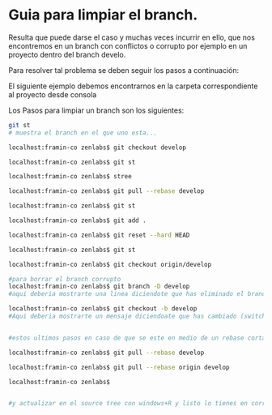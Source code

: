 Guia para limpiar el branch.
============================= 
Resulta que puede darse el caso y muchas veces incurrir en ello, que nos encontremos en un branch con conflictos o corrupto por ejemplo en un proyecto 
dentro del branch develo.

Para resolver tal problema se deben seguir los pasos a continuación:

El siguiente ejemplo debemos encontrarnos en la carpeta correspondiente al proyecto desde consola

Los Pasos para limpiar un branch son los siguientes:

```bash
git st
# muestra el branch en el que uno esta...
```
```bash
localhost:framin-co zenlabs$ git checkout develop
```
```bash
localhost:framin-co zenlabs$ git st
```
```bash
localhost:framin-co zenlabs$ stree
```
```bash
localhost:framin-co zenlabs$ git pull --rebase develop
```
```bash
localhost:framin-co zenlabs$ git st
```
```bash
localhost:framin-co zenlabs$ git add .
```
```bash
localhost:framin-co zenlabs$ git reset --hard HEAD
```
```bash
localhost:framin-co zenlabs$ git st
```
```bash
localhost:framin-co zenlabs$ git checkout origin/develop
```
```bash
#para borrar el branch corrupto
localhost:framin-co zenlabs$ git branch -D develop
#aqui deberia mostrarte una linea diciendote que has eliminado el branch develop (Deleted branch develop)
```
```bash
localhost:framin-co zenlabs$ git checkout -b develop
#Aqui deberia mostrarte un mensaje diciendoate que has cambiado (switched a new branch/develop)
```
```bash

#estos ultimos pasos en caso de que se este en medio de un rebase cortado

localhost:framin-co zenlabs$ git pull --rebase develop
```
```bash
localhost:framin-co zenlabs$ git pull --rebase origin develop
```
```bash
localhost:framin-co zenlabs$


#y actualizar en el source tree con windows+R y listo lo tienes en correcto estado!!!!
```